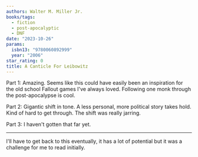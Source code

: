 ```yaml
---
authors: Walter M. Miller Jr.
books/tags:
  - fiction
  - post-apocalyptic
  - DNF
date: "2023-10-26"
params:
  isbn13: "9780060892999"
  year: "2006"
star_rating: 0
title: A Canticle For Leibowitz
---
```


Part 1: Amazing. Seems like this could have easily been an inspiration for the old school Fallout games I've always loved. Following one monk through the post-apocalypse is cool.

Part 2: Gigantic shift in tone. A less personal, more political story takes hold. Kind of hard to get through. The shift was really jarring.

Part 3: I haven't gotten that far yet.

<!--more-->

---

I'll have to get back to this eventually, it has a lot of potential but it was a challenge for me to read initially.
